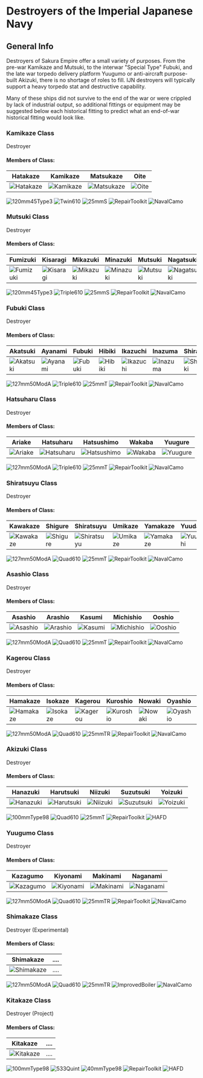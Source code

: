 # Destroyers of the Imperial Japanese Navy

## General Info

Destroyers of Sakura Empire offer a small variety of purposes. From the pre-war Kamikaze and Mutsuki, to the interwar "Special Type" Fubuki, and the late war torpedo delivery platform Yuugumo or anti-aircraft purpose-built Akizuki, there is no shortage of roles to fill. IJN destroyers will typically support a heavy torpedo stat and destructive capability.

Many of these ships did not survive to the end of the war or were crippled by lack of industrial output, so additional fittings or equipment may be suggested below each historical fitting to predict what an end-of-war historical fitting would look like.


### Kamikaze Class

Destroyer <br/>

#### Members of Class: <br/>
Hatakaze | Kamikaze | Matsukaze | Oite
| ------ | ------ | ------ | ------ |
![Hatakaze](/Icons/Ship/SakuraEmpire/Hatakaze.png) | ![Kamikaze](/Icons/Ship/SakuraEmpire/Kamikaze.png) | ![Matsukaze](/Icons/Ship/SakuraEmpire/Matsukaze.png) | ![Oite](/Icons/Ship/SakuraEmpire/Oite.png) | <br/>

![120mm45Type3](/Icons/Equipment/Guns/DD/12cm45-3rdYearType.png)
![Twin610](/Icons/Equipment/Torpedo/Surface/610mmTwinIJN.png)
![25mmS](/Icons/Equipment/AA/25mmType96.png)
![RepairToolkit](/Icons/Equipment/Auxiliary/RepairToolkit.png)
![NavalCamo](/Icons/Equipment/Auxiliary/NavalCamouflage.png) <br/>

### Mutsuki Class

Destroyer <br/>

#### Members of Class: <br/>
Fumizuki | Kisaragi | Mikazuki | Minazuki | Mutsuki | Nagatsuki | Uzuki
| ------ | ------ | ------ | ------ | ------ | ------ | ------ |
![Fumizuki](/Icons/Ship/SakuraEmpire/Fumizuki.png) | ![Kisaragi](/Icons/Ship/SakuraEmpire/Kisaragi.png) | ![Mikazuki](/Icons/Ship/SakuraEmpire/Mikazuki.png) | ![Minazuki](/Icons/Ship/SakuraEmpire/Minazuki.png) | ![Mutsuki](/Icons/Ship/SakuraEmpire/Mutsuki.png) | ![Nagatsuki](/Icons/Ship/SakuraEmpire/Nagatsuki.png) | ![Uzuki](/Icons/Ship/SakuraEmpire/Uzuki.png) | 

![120mm45Type3](/Icons/Equipment/Guns/DD/12cm45-3rdYearType.png)
![Triple610](/Icons/Equipment/Torpedo/Surface/610mmTripleIJN.png)
![25mmS](/Icons/Equipment/AA/25mmType96.png)
![RepairToolkit](/Icons/Equipment/Auxiliary/RepairToolkit.png)
![NavalCamo](/Icons/Equipment/Auxiliary/NavalCamouflage.png) <br/>

### Fubuki Class

Destroyer <br/>

#### Members of Class: <br/>
Akatsuki | Ayanami | Fubuki | Hibiki | Ikazuchi | Inazuma | Shirayuki | Uranami
| ------ | ------ | ------ | ------ | ------ | ------ | ------ | ------ |
![Akatsuki](/Icons/Ship/SakuraEmpire/Akatsuki.png) | ![Ayanami](/Icons/Ship/SakuraEmpire/Ayanami.png) | ![Fubuki](/Icons/Ship/SakuraEmpire/Fubuki.png) | ![Hibiki](/Icons/Ship/SakuraEmpire/Hibiki.png) | ![Ikazuchi](/Icons/Ship/SakuraEmpire/Ikazuchi.png) | ![Inazuma](/Icons/Ship/SakuraEmpire/Inazuma.png) | ![Shirayuki](/Icons/Ship/SakuraEmpire/Shirayuki.png) | ![Uranami](/Icons/Ship/SakuraEmpire/Uranami.png) <br/>

![127mm50ModA](/Icons/Equipment/Guns/DD/50Caliber3rdYearType12.7cmModA.png)
![Triple610](/Icons/Equipment/Torpedo/Surface/610mmTripleIJN.png)
![25mmT](/Icons/Equipment/AA/25mmType96T.png)
![RepairToolkit](/Icons/Equipment/Auxiliary/RepairToolkit.png)
![NavalCamo](/Icons/Equipment/Auxiliary/OxygenTorpedoUR.png) <br/>

### Hatsuharu Class

Destroyer <br/>

#### Members of Class: <br/>
Ariake | Hatsuharu | Hatsushimo | Wakaba | Yuugure
| ------ | ------ | ------ | ------ | ------ |
![Ariake](/Icons/Ship/SakuraEmpire/Ariake.png) | ![Hatsuharu](/Icons/Ship/SakuraEmpire/Hatsuharu.png) | ![Hatsushimo](/Icons/Ship/SakuraEmpire/Hatsushimo.png) | ![Wakaba](/Icons/Ship/SakuraEmpire/Wakaba.png) | ![Yuugure](/Icons/Ship/SakuraEmpire/Yuugure.png) <br/>

![127mm50ModA](/Icons/Equipment/Guns/DD/50Caliber3rdYearType12.7cmModB.png)
![Triple610](/Icons/Equipment/Torpedo/Surface/610mmTripleIJN.png)
![25mmT](/Icons/Equipment/AA/25mmType96T.png)
![RepairToolkit](/Icons/Equipment/Auxiliary/RepairToolkit.png)
![NavalCamo](/Icons/Equipment/Auxiliary/OxygenTorpedoUR.png) <br/>

### Shiratsuyu Class

Destroyer <br/>

#### Members of Class: <br/>
Kawakaze | Shigure | Shiratsuyu | Umikaze | Yamakaze | Yuudachi
| ------ | ------ | ------ | ------ | ------ | ------ |
![Kawakaze](/Icons/Ship/SakuraEmpire/Kawakaze.png) | ![Shigure](/Icons/Ship/SakuraEmpire/Shigure.png) | ![Shiratsuyu](/Icons/Ship/SakuraEmpire/Shiratsuyu.png) | ![Umikaze](/Icons/Ship/SakuraEmpire/Umikaze.png) | ![Yamakaze](/Icons/Ship/SakuraEmpire/Yamakaze.png) | ![Yuudachi](/Icons/Ship/SakuraEmpire/Yuudachi.png) <br/>

![127mm50ModA](/Icons/Equipment/Guns/DD/50Caliber3rdYearType12.7cmModB.png)
![Quad610](/Icons/Equipment/Torpedo/Surface/610mmQuadIJN.png)
![25mmT](/Icons/Equipment/AA/25mmType96T.png)
![RepairToolkit](/Icons/Equipment/Auxiliary/RepairToolkit.png)
![NavalCamo](/Icons/Equipment/Auxiliary/OxygenTorpedoUR.png) <br/>

### Asashio Class

Destroyer <br/>

#### Members of Class: <br/>
Asashio | Arashio | Kasumi | Michishio | Ooshio
| ------ | ------ | ------ | ------ | ------ |
![Asashio](/Icons/Ship/SakuraEmpire/Asashio.png) | ![Arashio](/Icons/Ship/SakuraEmpire/Arashio.png) | ![Kasumi](/Icons/Ship/SakuraEmpire/Kasumi.png) | ![Michishio](/Icons/Ship/SakuraEmpire/Michishio.png) | ![Ooshio](/Icons/Ship/SakuraEmpire/Ooshio.png) <br/>

![127mm50ModA](/Icons/Equipment/Guns/DD/50Caliber3rdYearType12.7cmModB.png)
![Quad610](/Icons/Equipment/Torpedo/Surface/610mmQuadIJN-Kai.png)
![25mmT](/Icons/Equipment/AA/25mmType96T.png)
![RepairToolkit](/Icons/Equipment/Auxiliary/RepairToolkit.png)
![NavalCamo](/Icons/Equipment/Auxiliary/OxygenTorpedoUR.png) <br/>

### Kagerou Class

Destroyer <br/>

#### Members of Class: <br/>
Hamakaze | Isokaze | Kagerou | Kuroshio | Nowaki | Oyashio | Shiranui | Tanikaze | Urakaze | Yukikaze
| ------ | ------ | ------ | ------ | ------ | ------ | ------ | ------ | ------ | ------ |
![Hamakaze](/Icons/Ship/SakuraEmpire/Hamakaze.png) | ![Isokaze](/Icons/Ship/SakuraEmpire/Isokaze.png) | ![Kagerou](/Icons/Ship/SakuraEmpire/Kagerou.png) | ![Kuroshio](/Icons/Ship/SakuraEmpire/Kuroshio.png) | ![Nowaki](/Icons/Ship/SakuraEmpire/Nowaki.png) | ![Oyashio](/Icons/Ship/SakuraEmpire/Oyashio.png) | ![Shiranui](/Icons/Ship/SakuraEmpire/Shiranui.png) | ![Tanikaze](/Icons/Ship/SakuraEmpire/Tanikaze.png) | ![Urakaze](/Icons/Ship/SakuraEmpire/Urakaze.png) | ![Yukikaze](/Icons/Ship/SakuraEmpire/Yukikaze.png) <br/>

![127mm50ModA](/Icons/Equipment/Guns/DD/50Caliber3rdYearType12.7cmModB.png)
![Quad610](/Icons/Equipment/Torpedo/Surface/610mmQuadIJN-Kai.png)
![25mmTR](/Icons/Equipment/AA/25mmType96TT.png)
![RepairToolkit](/Icons/Equipment/Auxiliary/RepairToolkit.png)
![NavalCamo](/Icons/Equipment/Auxiliary/OxygenTorpedoUR.png) <br/>

### Akizuki Class

Destroyer <br/>

#### Members of Class: <br/>
Hanazuki | Harutsuki | Niizuki | Suzutsuki | Yoizuki
| ------ | ------ | ------ | ------ | ------ |
![Hanazuki](/Icons/Ship/SakuraEmpire/Hanazuki.png) | ![Harutsuki](/Icons/Ship/SakuraEmpire/Harutsuki.png) | ![Niizuki](/Icons/Ship/SakuraEmpire/Niizuki.png) | ![Suzutsuki](/Icons/Ship/SakuraEmpire/Suzutsuki.png) | ![Yoizuki](/Icons/Ship/SakuraEmpire/Yoizuki.png) <br/>

![100mmType98](/Icons/Equipment/Guns/DD/65CaliberType9810cm.png)
![Quad610](/Icons/Equipment/Torpedo/Surface/610mmQuadIJN.png)
![25mmT](/Icons/Equipment/AA/25mmType96TT.png)
![RepairToolkit](/Icons/Equipment/Auxiliary/RepairToolkit.png)
![HAFD](/Icons/Equipment/Auxiliary/Type94HAFD.png) <br/>

### Yuugumo Class

Destroyer <br/>

#### Members of Class: <br/>
Kazagumo | Kiyonami | Makinami | Naganami
| ------ | ------ | ------ | ------ |
![Kazagumo](/Icons/Ship/SakuraEmpire/Kazagumo.png) | ![Kiyonami](/Icons/Ship/SakuraEmpire/Kiyonami.png) | ![Makinami](/Icons/Ship/SakuraEmpire/Makinami.png) | ![Naganami](/Icons/Ship/SakuraEmpire/Naganami.png) <br/>

![127mm50ModA](/Icons/Equipment/Guns/DD/50Caliber3rdYearType12.7cmModB.png)
![Quad610](/Icons/Equipment/Torpedo/Surface/610mmQuadIJN-Kai.png)
![25mmTR](/Icons/Equipment/AA/25mmType96TT.png)
![RepairToolkit](/Icons/Equipment/Auxiliary/RepairToolkit.png)
![NavalCamo](/Icons/Equipment/Auxiliary/OxygenTorpedoUR.png) <br/>

### Shimakaze Class

Destroyer (Experimental) <br/>

#### Members of Class: <br/>
Shimakaze | ....
| ------ | ------ 
![Shimakaze](/Icons/Ship/SakuraEmpire/Shimakaze.png) | ....<br/>

![127mm50ModA](/Icons/Equipment/Guns/DD/50Caliber3rdYearType12.7cmModB.png)
![Quad610](/Icons/Equipment/Torpedo/Surface/610mmQuintIJN.png)
![25mmTR](/Icons/Equipment/AA/25mmType96TT.png)
![ImprovedBoiler](/Icons/Equipment/Auxiliary/ImprovedBoiler.png)
![NavalCamo](/Icons/Equipment/Auxiliary/OxygenTorpedoUR.png) <br/>

### Kitakaze Class

Destroyer (Project) <br/>

#### Members of Class: <br/>
Kitakaze | ....
| ------ | ------ 
![Kitakaze](/Icons/Ship/SakuraEmpire/Kitakaze.png) | ....<br/>

![100mmType98](/Icons/Equipment/Guns/DD/65CaliberType9810cm.png)
![533Quint](/Icons/Equipment/Torpedo/Surface/53.3cmQuintKMS.png)
![40mmType98](/Icons/Equipment/AA/40mmType98.png)
![RepairToolkit](/Icons/Equipment/Auxiliary/RepairToolkit.png)
![HAFD](/Icons/Equipment/Auxiliary/Type94HAFD.png) <br/>
